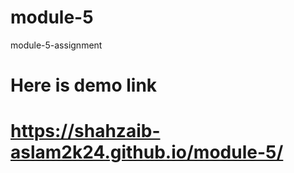 # module-5
module-5-assignment
# Here is demo link
# https://shahzaib-aslam2k24.github.io/module-5/
